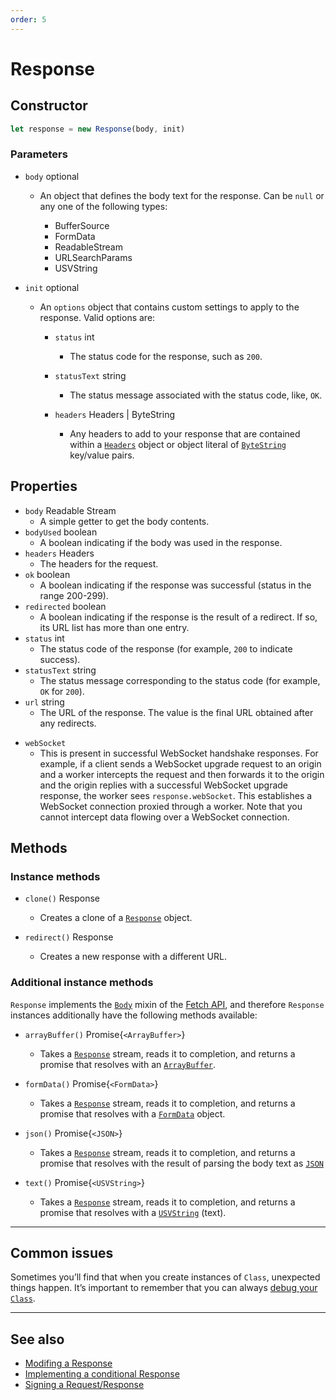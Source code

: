 ```yaml
---
order: 5
---
```


# Response

## Constructor

```javascript
let response = new Response(body, init)
```

### Parameters

<Definitions>

- `body` <PropMeta>optional</PropMeta>

  - An object that defines the body text for the response. Can be `null` or any one of the following types:

    - <TypeLink href="https://developer.mozilla.org/en-US/docs/Web/API/BufferSource">BufferSource</TypeLink> &nbsp;
    - <TypeLink href="https://developer.mozilla.org/en-US/docs/Web/API/FormData">FormData</TypeLink> &nbsp;
    - <TypeLink href="https://developer.mozilla.org/en-US/docs/Web/API/ReadableStream">ReadableStream</TypeLink> &nbsp;
    - <TypeLink href="https://developer.mozilla.org/en-US/docs/Web/API/URLSearchParams">URLSearchParams</TypeLink> &nbsp;
    - <TypeLink href="https://developer.mozilla.org/en-US/docs/Web/API/USVString">USVString</TypeLink>    &nbsp;

- `init` <PropMeta>optional</PropMeta>

  - An `options` object that contains custom settings to apply to the response. Valid options are:

    - `status` <Type>int</Type>
      - The status code for the response, such as `200`.

    - `statusText` <Type>string</Type>
      - The status message associated with the status code, like, `OK`.

    - `headers` <TypeLink href="/reference/apis/request#constructor-parameters">Headers</TypeLink> | <TypeLink href="https://developer.mozilla.org/en-US/docs/Web/API/ByteString">ByteString</TypeLink>
      - Any headers to add to your response that are contained within a [`Headers`](/reference/apis/request#constructor-parameters) object or object literal of [`ByteString`](https://developer.mozilla.org/en-US/docs/Web/API/ByteString) key/value pairs.

</Definitions>

## Properties

<Definitions>

- `body` <TypeLink href="/reference/apis/streams">Readable Stream</TypeLink>
  - A simple getter to get the body contents.
- `bodyUsed` <Type>boolean</Type>
  - A boolean indicating if the body was used in the response.
- `headers` <TypeLink href="/reference/apis/request#constructor-parameters">Headers</TypeLink>
  - The headers for the request.
- `ok` <Type>boolean</Type>
  - A boolean indicating if the response was successful (status in the range 200-299).
- `redirected` <Type>boolean</Type>
  - A boolean indicating if the response is the result of a redirect. If so, its URL list has more than one entry.
- `status` <Type>int</Type>
  - The status code of the response (for example, `200` to indicate success).
- `statusText` <Type>string</Type>
  - The status message corresponding to the status code (for example, `OK` for `200`).
- `url` <Type>string</Type>
  - The URL of the response. The value is the final URL obtained after any redirects.

<!-- What type is this? WebSocket? -->
- `webSocket`
  - This is present in successful WebSocket handshake responses. For example, if a client sends a WebSocket upgrade request to an origin and a worker intercepts the request and then forwards it to the origin and the origin replies with a successful WebSocket upgrade response, the worker sees `response.webSocket`. This establishes a WebSocket connection proxied through a worker. Note that you cannot intercept data flowing over a WebSocket connection.

</Definitions>

## Methods

### Instance methods

<Definitions>

- `clone()` <TypeLink href="#response">Response</TypeLink>
  - Creates a clone of a [`Response`]("#response") object.

- `redirect()` <TypeLink href="#response">Response</TypeLink>
  - Creates a new response with a different URL.

</Definitions>

### Additional instance methods

`Response` implements the [`Body`](https://developer.mozilla.org/en-US/docs/Web/API/Body) mixin of the [Fetch API](https://developer.mozilla.org/en-US/docs/Web/API/Fetch_API), and therefore `Response` instances additionally have the following methods available:

<Definitions>

- <Code>arrayBuffer()</Code> <TypeLink href="https://developer.mozilla.org/en-US/docs/Web/API/ArrayBuffer">Promise{`<ArrayBuffer>`}</TypeLink>

  - Takes a [`Response`](#response) stream, reads it to completion, and returns a promise that resolves with an [`ArrayBuffer`](https://developer.mozilla.org/en-US/docs/Web/API/ArrayBuffer).

- <Code>formData()</Code> <TypeLink href="https://developer.mozilla.org/en-US/docs/Web/API/FormData">Promise{`<FormData>`}</TypeLink>

  - Takes a [`Response`](#response) stream, reads it to completion, and returns a promise that resolves with a [`FormData`](https://developer.mozilla.org/en-US/docs/Web/API/FormData) object.

- <Code>json()</Code> <TypeLink href="https://developer.mozilla.org/en-US/docs/Web/">Promise{`<JSON>`}</TypeLink>

  - Takes a [`Response`](#response) stream, reads it to completion, and returns a promise that resolves with the result of parsing the body text as [`JSON`](https://developer.mozilla.org/en-US/docs/Web/)

- <Code>text()</Code> <TypeLink href="https://developer.mozilla.org/en-US/docs/Web/API/USVString">Promise{`<USVString>`}</TypeLink>

  - Takes a [`Response`](#response) stream, reads it to completion, and returns a promise that resolves with a [`USVString`](https://developer.mozilla.org/en-US/docs/Web/API/USVString) (text).

</Definitions>

--------------------------------

## Common issues

Sometimes you’ll find that when you create instances of `Class`, unexpected things happen. It’s important to remember that you can always [debug your `Class`](#learning-page-about-debugging).

--------------------------------

## See also

- [Modifing a Response](#)
- [Implementing a conditional Response](#)
- [Signing a Request/Response](#)

